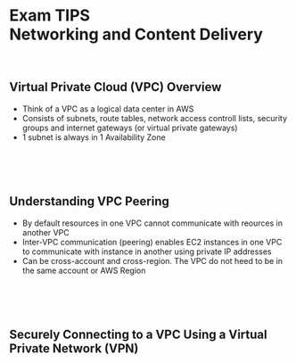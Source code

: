 # Exam TIPS<br>Networking and Content Delivery

<br>

## Virtual Private Cloud (VPC) Overview
- Think of a VPC as a logical data center in AWS
- Consists of subnets, route tables, network access controll lists, security groups and internet gateways (or virtual private gateways)
- 1 subnet is always in 1 Availability Zone

<br><br><br>

## Understanding VPC Peering
- By default resources in one VPC cannot communicate with reources in another VPC
- Inter-VPC communication (peering) enables EC2 instances in one VPC to communicate with instance in another using private IP addresses
- Can be cross-account and cross-region. The VPC do not heed to be in the same account or AWS Region

<br><br><br>


## Securely Connecting to a VPC Using a Virtual Private Network (VPN)
